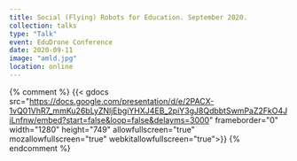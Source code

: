 ```yaml
---
title: Social (Flying) Robots for Education. September 2020.
collection: talks
type: "Talk"
event: EduDrone Conference 
date: 2020-09-11
image: "amld.jpg"
location: online
---
```



{% comment %}
{{< gdocs  src="https://docs.google.com/presentation/d/e/2PACX-1vQ01VhR7_mmKu26bLyZNljEbgiYHXJ4EB_2piY3gJ8QdbbtSwmPaZ2FkO4JiLnfnw/embed?start=false&loop=false&delayms=3000" frameborder="0" width="1280" height="749" allowfullscreen="true" mozallowfullscreen="true" webkitallowfullscreen="true">}}
{% endcomment %}
